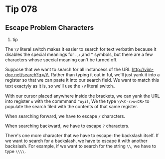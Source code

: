 # Tip 078

## Escape Problem Characters

1. tip

The `\V` literal switch makes it easier to search for text verbatim because it disables the special meanings for .,+,and \* symbols, but there are a few characters whose special meaning can't be turned off.

Suppose that we want to search for all instancess of the URL http://vim-doc.net/search?q=/\\. Rather than typing it out in ful, we'll just yank it into a register so that we can paste it into our search field. We want to match this text exactyly as it is, so we'll use the `\V` literal switch。

With our cursor placed anywhere inside the brackets, we can yank the URL into register `u` with the commmand `"uyi[`, We the type `\V<C-r>u<CR>` to populate the search filed with the contents of that same register.

When searching forward, we have to escape `/` characters.

When searching backward, we have to escape `?` characters.

There's one more character that we have to escape: the backslash itself. If we want to search for a backslash, we have to escape it with another backslash. For example, if we want to search for the string `\\`, we have to type `\\\\`.
